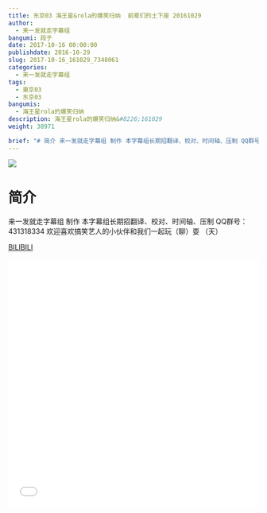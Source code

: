 ```yaml
---
title: 东京03 海王星&rola的爆笑归纳  前辈们的土下座 20161029
author: 
  - 来一发就走字幕组
bangumi: 段子
date: 2017-10-16 00:00:00
publishdate: 2016-10-29
slug: 2017-10-16_161029_7348061
categories: 
  - 来一发就走字幕组
tags: 
  - 東京03
  - 东京03
bangumis: 
  - 海王星rola的爆笑归纳
description: 海王星rola的爆笑归纳&#8226;161029
weight: 38971

brief: "# 简介 来一发就走字幕组 制作 本字幕组长期招翻译、校对、时间轴、压制 QQ群号：431318334 欢迎喜欢搞笑艺人的小伙伴和我们一起玩（聊）耍 （天）"
---
```


![](https://i.imgur.com/ckXTOGf.jpg)

# 简介  
来一发就走字幕组 制作 本字幕组长期招翻译、校对、时间轴、压制   QQ群号：431318334 欢迎喜欢搞笑艺人的小伙伴和我们一起玩（聊）耍 （天）

  [BILIBILI](https://www.bilibili.com/video/av7348061/)


<div class="vcontainer">  <iframe class='video' src="//www.bilibili.com/blackboard/player.html?aid=7348061" width="100%" height="500" frameborder="0" allowfullscreen="allowfullscreen"></iframe></div>
